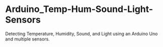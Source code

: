 # Arduino_Temp-Hum-Sound-Light-Sensors
Detecting Temperature, Humidity, Sound, and Light using an Arduino Uno and multiple sensors.

